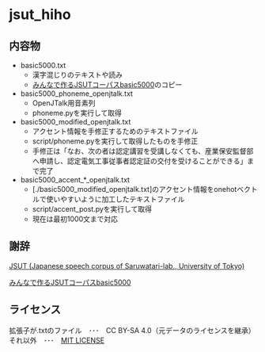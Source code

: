 # jsut_hiho

## 内容物

* basic5000.txt
    * 漢字混じりのテキストや読み
    * [みんなで作るJSUTコーパスbasic5000](https://tyc.rei-yumesaki.net/material/minnade-jsut/)のコピー
* basic5000_phoneme_openjtalk.txt
    * OpenJTalk用音素列
    * phoneme.pyを実行して取得
* basic5000_modified_openjtalk.txt
    * アクセント情報を手修正するためのテキストファイル
    * script/phoneme.pyを実行して取得したものを手修正
    * 手修正は「なお、次の者は認定講習を受講しなくても、産業保安監督部へ申請し、認定電気工事従事者認定証の交付を受けることができる」まで完了
* basic5000_accent_*_openjtalk.txt
    * [./basic5000_modified_openjtalk.txt]のアクセント情報をonehotベクトルで使いやすいように加工したテキストファイル
    * script/accent_post.pyを実行して取得
    * 現在は最初1000文まで対応

## 謝辞

[JSUT (Japanese speech corpus of Saruwatari-lab., University of Tokyo)](https://sites.google.com/site/shinnosuketakamichi/publication/jsut)

[みんなで作るJSUTコーパスbasic5000](https://tyc.rei-yumesaki.net/material/minnade-jsut/)

## ライセンス

拡張子が.txtのファイル　･･･　CC BY-SA 4.0（元データのライセンスを継承）
それ以外　･･･　[MIT LICENSE](./MIT_LICENSE)

